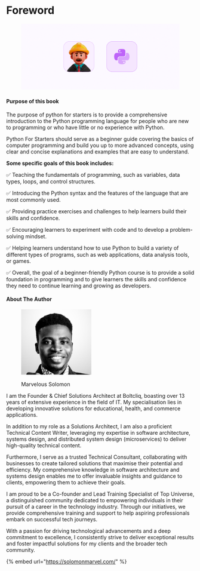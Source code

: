 # Foreword

<figure><img src=".gitbook/assets/5588532.png" alt=""><figcaption></figcaption></figure>

#### Purpose of this book <a href="#purpose-of-this-book" id="purpose-of-this-book"></a>

The purpose of python for starters is to provide a comprehensive introduction to the Python programming language for people who are new to programming or who have little or no experience with Python.&#x20;

Python For Starters should serve as a beginner guide covering the basics of computer programming and build you up to more advanced concepts, using clear and concise explanations and examples that are easy to understand.

**Some specific goals of this book includes:**

✅ Teaching the fundamentals of programming, such as variables, data types, loops, and control structures.

✅ Introducing the Python syntax and the features of the language that are most commonly used.

✅ Providing practice exercises and challenges to help learners build their skills and confidence.

✅ Encouraging learners to experiment with code and to develop a problem-solving mindset.

✅ Helping learners understand how to use Python to build a variety of different types of programs, such as web applications, data analysis tools, or games.

✅ Overall, the goal of a beginner-friendly Python course is to provide a solid foundation in programming and to give learners the skills and confidence they need to continue learning and growing as developers.

#### About The Author <a href="#about-the-author" id="about-the-author"></a>

<div align="left">

<figure><img src=".gitbook/assets/Screenshot 2022-05-22 at 11.01.31 AM.png" alt="" width="188"><figcaption><p>Marvelous Solomon</p></figcaption></figure>

</div>

I am the Founder & Chief Solutions Architect at Boltcliq, boasting over 13 years of extensive experience in the field of IT. My specialisation lies in developing innovative solutions for educational, health, and commerce applications.

In addition to my role as a Solutions Architect, I am also a proficient Technical Content Writer, leveraging my expertise in software architecture, systems design, and distributed system design (microservices) to deliver high-quality technical content.

Furthermore, I serve as a trusted Technical Consultant, collaborating with businesses to create tailored solutions that maximise their potential and efficiency. My comprehensive knowledge in software architecture and systems design enables me to offer invaluable insights and guidance to clients, empowering them to achieve their goals.

I am proud to be a Co-founder and Lead Training Specialist of Top Universe, a distinguished community dedicated to empowering individuals in their pursuit of a career in the technology industry. Through our initiatives, we provide comprehensive training and support to help aspiring professionals embark on successful tech journeys.

With a passion for driving technological advancements and a deep commitment to excellence, I consistently strive to deliver exceptional results and foster impactful solutions for my clients and the broader tech community.

{% embed url="https://solomonmarvel.com/" %}
